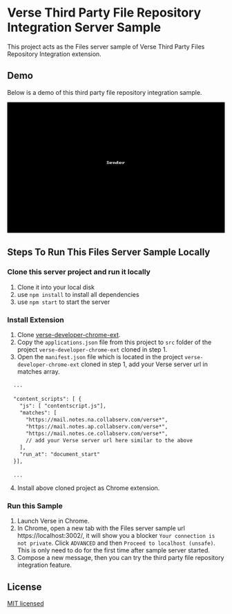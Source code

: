 # Verse Third Party File Repository Integration Server Sample

This project acts as the Files server sample of Verse Third Party Files Repository Integration extension.

## Demo

Below is a demo of this third party file repository integration sample.

![Demo](./third_party_file_repository_integration.gif)

## Steps To Run This Files Server Sample Locally

### Clone this server project and run it locally

1. Clone it into your local disk
2. use `npm install` to install all dependencies
3. use `npm start` to start the server

### Install Extension

1. Clone [verse-developer-chrome-ext](https://github.ibm.com/IBM-Verse/verse-developer-chrome-ext).
2. Copy the `applications.json` file from this project to `src` folder of the project `verse-developer-chrome-ext` cloned in step 1.
3. Open the `manifest.json` file which is located in the project `verse-developer-chrome-ext` cloned in step 1, add your Verse server url in matches array.
```
  ...
  
  "content_scripts": [ {
    "js": [ "contentscript.js"],
    "matches": [
      "https://mail.notes.na.collabserv.com/verse*",
      "https://mail.notes.ap.collabserv.com/verse*",
      "https://mail.notes.ce.collabserv.com/verse*",
      // add your Verse server url here similar to the above
    ],
    "run_at": "document_start"
  }],

  ...
```
4. Install above cloned project as Chrome extension.

### Run this Sample

1. Launch Verse in Chrome.
2. In Chrome, open a new tab with the Files server sample url https://localhost:3002/, it will show you a blocker `Your connection is not private`. Click `ADVANCED` and then `Proceed to localhost (unsafe)`. This is only need to do for the first time after sample server started.
3. Compose a new message, then you can try the third party file repository integration feature.

## License

[MIT licensed](./LICENSE)
